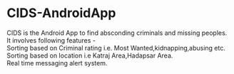 # CIDS-AndroidApp  
CIDS is the Android App to find absconding criminals and missing peoples.  
It involves following features -  
Sorting based on Criminal rating i.e. Most Wanted,kidnapping,abusing etc.  
Sorting based on location i.e Katraj Area,Hadapsar Area.  
Real time messaging alert system.  
